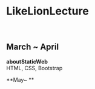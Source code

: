 # LikeLionLecture

<br>

## March ~ April

**aboutStaticWeb** <br>
HTML, CSS, Bootstrap


**May~ **
